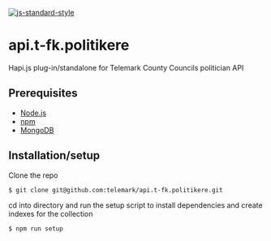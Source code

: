 [![js-standard-style](https://img.shields.io/badge/code%20style-standard-brightgreen.svg?style=flat)](https://github.com/feross/standard)
# api.t-fk.politikere
Hapi.js plug-in/standalone for Telemark County Councils politician API

## Prerequisites

- [Node.js](https://nodejs.org)
- [npm](https://www.npmjs.com/)
- [MongoDB](https://www.mongodb.org/)

## Installation/setup

Clone the repo

```sh
$ git clone git@github.com:telemark/api.t-fk.politikere.git
```

cd into directory and run the setup script to install dependencies and create indexes for the collection

```sh
$ npm run setup
```
